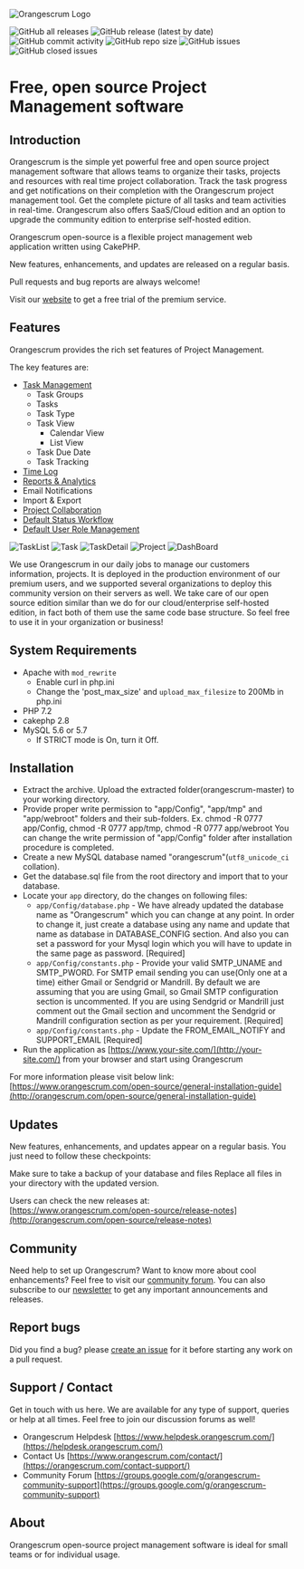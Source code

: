 ![Orangescrum Logo](https://www.orangescrum.com/blog/wp-content/uploads/2022/04/Orangescrum-Logo.png)


![GitHub all releases](https://img.shields.io/github/downloads/orangescrum/orangescrum/total)
![GitHub release (latest by date)](https://img.shields.io/github/v/release/orangescrum/orangescrum)
![GitHub commit activity](https://img.shields.io/github/commit-activity/m/orangescrum/orangescrum)
![GitHub repo size](https://img.shields.io/github/repo-size/orangescrum/orangescrum)
![GitHub issues](https://img.shields.io/github/issues/orangescrum/orangescrum)
![GitHub closed issues](https://img.shields.io/github/issues-closed/orangescrum/orangescrum)


# [](https://github.com/Orangescrum/orangescrum/blob/main/README.md#free-open-source-project-management-software)Free, open source Project Management software

## [](https://github.com/Orangescrum/orangescrum/blob/main/README.md#introduction)Introduction

Orangescrum is the simple yet powerful free and open source project management software that allows teams to organize their tasks, projects and resources with real time project collaboration. Track the task progress and get notifications on their completion with the Orangescrum project management tool. Get the complete picture of all tasks and team activities in real-time. Orangescrum also offers SaaS/Cloud edition and an option to upgrade the community edition to enterprise self-hosted edition.

Orangescrum open-source is a flexible project management web application written using CakePHP.

New features, enhancements, and updates are released on a regular basis.

Pull requests and bug reports are always welcome!

Visit our [website](https://www.orangescrum.com/)  to get a free trial of the premium service.

## [](https://github.com/Orangescrum/orangescrum/blob/main/README.md#features)Features

Orangescrum provides the rich set features of Project Management.

The key features are:

- [Task Management](https://www.orangescrum.com/task-management)
	-  Task Groups 
	- Tasks 
	- Task Type 
	- Task View 
		- Calendar View 
		- List View 
	- Task Due Date 
	- Task Tracking 
- [Time Log](https://www.orangescrum.com/time-tracking)
- [Reports & Analytics](https://www.orangescrum.com/project-reports-analytics)
- Email Notifications 
- Import & Export 
- [Project Collaboration](https://www.orangescrum.com/agile-project-management)
- [Default Status Workflow](https://www.orangescrum.com/custom-status-workflow)
- [Default User Role Management](https://www.orangescrum.com/user-role-management)

![TaskList](https://user-images.githubusercontent.com/104009174/164024431-7a2aa224-f01a-4a89-a04f-edfdc7a64180.png)
![Task](https://user-images.githubusercontent.com/104009174/164024438-ba48ce20-eb87-4268-be2a-b6f3b9e64108.png)
![TaskDetail](https://user-images.githubusercontent.com/104009174/164024414-8a4d6117-b200-409d-9cf4-0f3d1585a76d.png)
![Project](https://user-images.githubusercontent.com/104009174/164024428-a42a6b4b-8c48-49f9-a65d-c463eb78d578.png)
![DashBoard](https://user-images.githubusercontent.com/104009174/164024434-c8821926-b57f-4f53-9136-e4da33fc6304.png)

We use Orangescrum in our daily jobs to manage our customers information, projects. It is deployed in the production environment of our premium users, and we supported several organizations to deploy this community version on their servers as well. We take care of our open source edition similar than we do for our cloud/enterprise self-hosted edition, in fact both of them use the same code base structure. So feel free to use it in your organization or business!

## [](https://github.com/Orangescrum/orangescrum/blob/main/README.md#system-requirements)System Requirements

-   Apache with  `mod_rewrite`
    -   Enable curl in php.ini
    -   Change the 'post_max_size' and  `upload_max_filesize`  to 200Mb in php.ini
-   PHP 7.2
-   cakephp 2.8
-   MySQL 5.6 or 5.7
    -   If STRICT mode is On, turn it Off.

## [](https://github.com/Orangescrum/orangescrum/blob/main/README.md#installation)Installation

-   Extract the archive. Upload the extracted folder(orangescrum-master) to your working directory.
-   Provide proper write permission to "app/Config", "app/tmp" and "app/webroot" folders and their sub-folders. Ex. chmod -R 0777 app/Config, chmod -R 0777 app/tmp, chmod -R 0777 app/webroot You can change the write permission of "app/Config" folder after installation procedure is completed.
-   Create a new MySQL database named "orangescrum"(`utf8_unicode_ci`  collation).
-   Get the database.sql file from the root directory and import that to your database.
-   Locate your  `app`  directory, do the changes on following files:
    -   `app/Config/database.php`  - We have already updated the database name as "Orangescrum" which you can change at any point. In order to change it, just create a database using any name and update that name as database in DATABASE_CONFIG section. And also you can set a password for your Mysql login which you will have to update in the same page as password. [Required]
    -   `app/Config/constants.php`  - Provide your valid SMTP_UNAME and SMTP_PWORD. For SMTP email sending you can use(Only one at a time) either Gmail or Sendgrid or Mandrill. By default we are assuming that you are using Gmail, so Gmail SMTP configuration section is uncommented. If you are using Sendgrid or Mandrill just comment out the Gmail section and uncomment the Sendgrid or Mandrill configuration section as per your requirement. [Required]
    -   `app/Config/constants.php`  - Update the FROM_EMAIL_NOTIFY and SUPPORT_EMAIL [Required]
-   Run the application as  [https://www.your-site.com/](http://your-site.com/)  from your browser and start using Orangescrum

For more information please visit below link:  [https://www.orangescrum.com/open-source/general-installation-guide](http://orangescrum.com/open-source/general-installation-guide)

## [](https://github.com/Orangescrum/orangescrum/blob/main/README.md#updates)Updates

New features, enhancements, and updates appear on a regular basis. You just need to follow these checkpoints:

Make sure to take a backup of your database and files Replace all files in your directory with the updated version.

Users can check the new releases at:  [https://www.orangescrum.com/open-source/release-notes](http://orangescrum.com/open-source/release-notes)

## [](https://github.com/Orangescrum/orangescrum/blob/main/README.md#community)Community

Need help to set up Orangescrum? Want to know more about cool enhancements? Feel free to visit our [community forum](https://groups.google.com/g/orangescrum-community-support). You can also subscribe to our [newsletter](https://orangescrum.com/blog/) to get any important announcements and releases. 

## [](https://github.com/Orangescrum/orangescrum/blob/main/README.md#report-bugs)Report bugs

Did you find a bug? please [create an issue](https://github.com/Orangescrum/orangescrum/issues) for it before starting any work on a pull request.

## [](https://github.com/Orangescrum/orangescrum/blob/main/README.md#support--contact)Support / Contact

Get in touch with us here. We are available for any type of support, queries or help at all times. Feel free to join our discussion forums as well!

-   Orangescrum Helpdesk  [https://www.helpdesk.orangescrum.com/](https://helpdesk.orangescrum.com/)
-   Contact Us  [https://www.orangescrum.com/contact/](https://orangescrum.com/contact-support/)
-   Community Forum [https://groups.google.com/g/orangescrum-community-support](https://groups.google.com/g/orangescrum-community-support)

## [](https://github.com/Orangescrum/orangescrum/blob/main/README.md#about)About

Orangescrum open-source project management software is ideal for small teams or for individual usage.